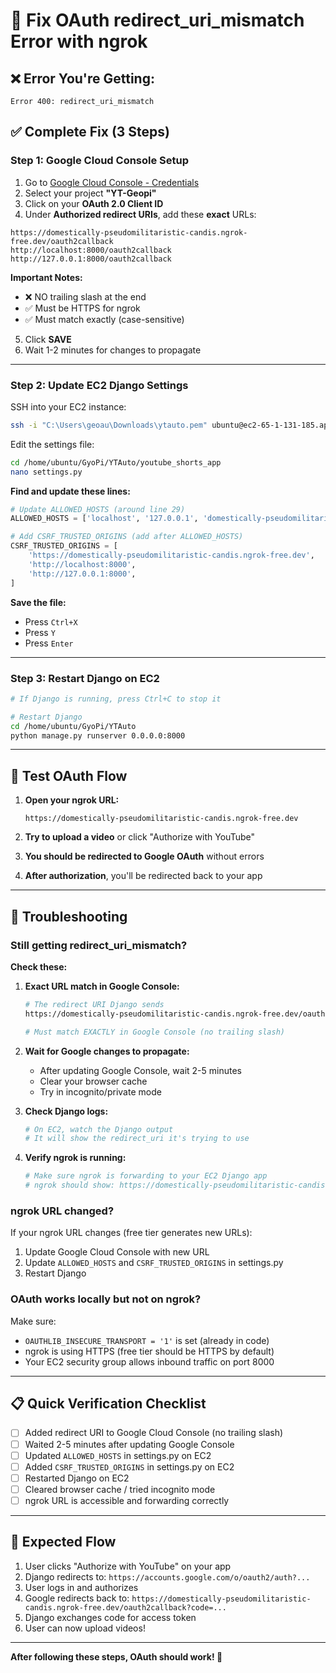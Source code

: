 # 🔧 Fix OAuth redirect_uri_mismatch Error with ngrok

## ❌ Error You're Getting:
```
Error 400: redirect_uri_mismatch
```

## ✅ Complete Fix (3 Steps)

### Step 1: Google Cloud Console Setup

1. Go to [Google Cloud Console - Credentials](https://console.cloud.google.com/apis/credentials)
2. Select your project **"YT-Geopi"**
3. Click on your **OAuth 2.0 Client ID**
4. Under **Authorized redirect URIs**, add these **exact** URLs:

```
https://domestically-pseudomilitaristic-candis.ngrok-free.dev/oauth2callback
http://localhost:8000/oauth2callback
http://127.0.0.1:8000/oauth2callback
```

**Important Notes:**
- ❌ NO trailing slash at the end
- ✅ Must be HTTPS for ngrok
- ✅ Must match exactly (case-sensitive)

5. Click **SAVE**
6. Wait 1-2 minutes for changes to propagate

---

### Step 2: Update EC2 Django Settings

SSH into your EC2 instance:

```bash
ssh -i "C:\Users\geoau\Downloads\ytauto.pem" ubuntu@ec2-65-1-131-185.ap-south-1.compute.amazonaws.com
```

Edit the settings file:

```bash
cd /home/ubuntu/GyoPi/YTAuto/youtube_shorts_app
nano settings.py
```

**Find and update these lines:**

```python
# Update ALLOWED_HOSTS (around line 29)
ALLOWED_HOSTS = ['localhost', '127.0.0.1', 'domestically-pseudomilitaristic-candis.ngrok-free.dev', 'ec2-65-1-131-185.ap-south-1.compute.amazonaws.com', '*']

# Add CSRF_TRUSTED_ORIGINS (add after ALLOWED_HOSTS)
CSRF_TRUSTED_ORIGINS = [
    'https://domestically-pseudomilitaristic-candis.ngrok-free.dev',
    'http://localhost:8000',
    'http://127.0.0.1:8000',
]
```

**Save the file:**
- Press `Ctrl+X`
- Press `Y`
- Press `Enter`

---

### Step 3: Restart Django on EC2

```bash
# If Django is running, press Ctrl+C to stop it

# Restart Django
cd /home/ubuntu/GyoPi/YTAuto
python manage.py runserver 0.0.0.0:8000
```

---

## 🧪 Test OAuth Flow

1. **Open your ngrok URL:**
   ```
   https://domestically-pseudomilitaristic-candis.ngrok-free.dev
   ```

2. **Try to upload a video** or click "Authorize with YouTube"

3. **You should be redirected to Google OAuth** without errors

4. **After authorization**, you'll be redirected back to your app

---

## 🐛 Troubleshooting

### Still getting redirect_uri_mismatch?

**Check these:**

1. **Exact URL match in Google Console:**
   ```bash
   # The redirect URI Django sends
   https://domestically-pseudomilitaristic-candis.ngrok-free.dev/oauth2callback
   
   # Must match EXACTLY in Google Console (no trailing slash)
   ```

2. **Wait for Google changes to propagate:**
   - After updating Google Console, wait 2-5 minutes
   - Clear your browser cache
   - Try in incognito/private mode

3. **Check Django logs:**
   ```bash
   # On EC2, watch the Django output
   # It will show the redirect_uri it's trying to use
   ```

4. **Verify ngrok is running:**
   ```bash
   # Make sure ngrok is forwarding to your EC2 Django app
   # ngrok should show: https://domestically-pseudomilitaristic-candis.ngrok-free.dev -> localhost:8000
   ```

### ngrok URL changed?

If your ngrok URL changes (free tier generates new URLs):

1. Update Google Cloud Console with new URL
2. Update `ALLOWED_HOSTS` and `CSRF_TRUSTED_ORIGINS` in settings.py
3. Restart Django

### OAuth works locally but not on ngrok?

Make sure:
- `OAUTHLIB_INSECURE_TRANSPORT = '1'` is set (already in code)
- ngrok is using HTTPS (free tier should be HTTPS by default)
- Your EC2 security group allows inbound traffic on port 8000

---

## 📋 Quick Verification Checklist

- [ ] Added redirect URI to Google Cloud Console (no trailing slash)
- [ ] Waited 2-5 minutes after updating Google Console
- [ ] Updated `ALLOWED_HOSTS` in settings.py on EC2
- [ ] Added `CSRF_TRUSTED_ORIGINS` in settings.py on EC2
- [ ] Restarted Django on EC2
- [ ] Cleared browser cache / tried incognito mode
- [ ] ngrok URL is accessible and forwarding correctly

---

## 🎯 Expected Flow

1. User clicks "Authorize with YouTube" on your app
2. Django redirects to: `https://accounts.google.com/o/oauth2/auth?...`
3. User logs in and authorizes
4. Google redirects back to: `https://domestically-pseudomilitaristic-candis.ngrok-free.dev/oauth2callback?code=...`
5. Django exchanges code for access token
6. User can now upload videos!

---

**After following these steps, OAuth should work! 🎉**

